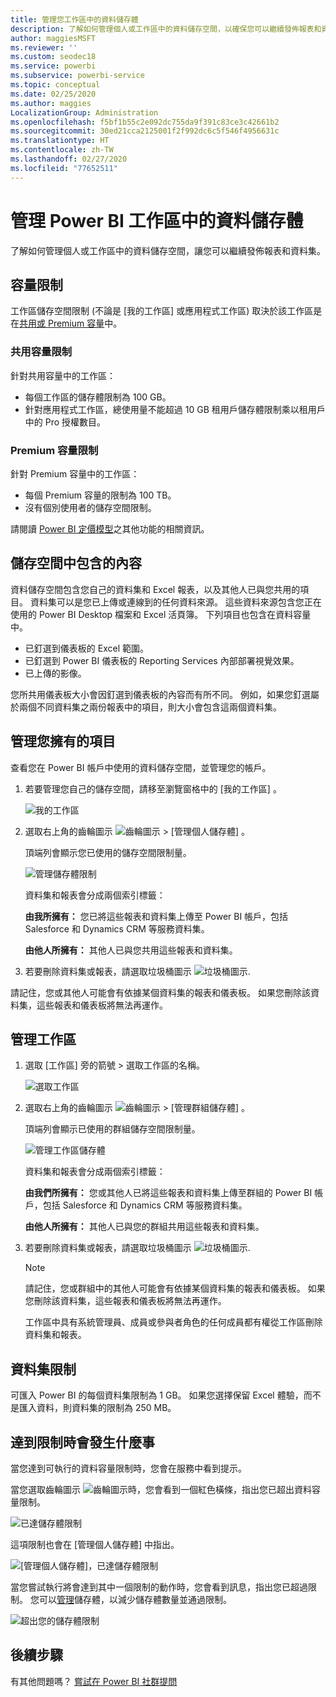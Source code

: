 ```yaml
---
title: 管理您工作區中的資料儲存體
description: 了解如何管理個人或工作區中的資料儲存空間，以確保您可以繼續發佈報表和資料集。
author: maggiesMSFT
ms.reviewer: ''
ms.custom: seodec18
ms.service: powerbi
ms.subservice: powerbi-service
ms.topic: conceptual
ms.date: 02/25/2020
ms.author: maggies
LocalizationGroup: Administration
ms.openlocfilehash: f5bf1b55c2e092dc755da9f391c83ce3c42661b2
ms.sourcegitcommit: 30ed21cca2125001f2f992dc6c5f546f4956631c
ms.translationtype: HT
ms.contentlocale: zh-TW
ms.lasthandoff: 02/27/2020
ms.locfileid: "77652511"
---
```

# <a name="manage-data-storage-in-power-bi-workspaces"></a>管理 Power BI 工作區中的資料儲存體

了解如何管理個人或工作區中的資料儲存空間，讓您可以繼續發佈報表和資料集。

## <a name="capacity-limits"></a>容量限制

工作區儲存空間限制 (不論是 [我的工作區] 或應用程式工作區) 取決於該工作區是在[共用或 Premium 容量](service-basic-concepts.md#capacities)中。

### <a name="shared-capacity-limits"></a>共用容量限制
針對共用容量中的工作區： 

- 每個工作區的儲存體限制為 100 GB。
- 針對應用程式工作區，總使用量不能超過 10 GB 租用戶儲存體限制乘以租用戶中的 Pro 授權數目。

### <a name="premium-capacity-limits"></a>Premium 容量限制
針對 Premium 容量中的工作區：
- 每個 Premium 容量的限制為 100 TB。
- 沒有個別使用者的儲存空間限制。

請閱讀 [Power BI 定價模型](https://powerbi.microsoft.com/pricing)之其他功能的相關資訊。

## <a name="whats-included-in-storage"></a>儲存空間中包含的內容

資料儲存空間包含您自己的資料集和 Excel 報表，以及其他人已與您共用的項目。 資料集可以是您已上傳或連線到的任何資料來源。 這些資料來源包含您正在使用的 Power BI Desktop 檔案和 Excel 活頁簿。 下列項目也包含在資料容量中。

* 已釘選到儀表板的 Excel 範圍。
* 已釘選到 Power BI 儀表板的 Reporting Services 內部部署視覺效果。
* 已上傳的影像。

您所共用儀表板大小會因釘選到儀表板的內容而有所不同。 例如，如果您釘選屬於兩個不同資料集之兩份報表中的項目，則大小會包含這兩個資料集。

<a name="manage"/>

## <a name="manage-items-you-own"></a>管理您擁有的項目

查看您在 Power BI 帳戶中使用的資料儲存空間，並管理您的帳戶。

1. 若要管理您自己的儲存空間，請移至瀏覽窗格中的 [我的工作區]  。
   
    ![我的工作區](media/service-admin-manage-your-data-storage-in-power-bi/pbi_myworkspace.png)

2. 選取右上角的齒輪圖示 ![齒輪圖示](media/service-admin-manage-your-data-storage-in-power-bi/pbi_gearicon.png) \> [管理個人儲存體]  。
   
    頂端列會顯示您已使用的儲存空間限制量。
   
    ![管理儲存體限制](media/service-admin-manage-your-data-storage-in-power-bi/pbi_persnlstorage.png)
   
    資料集和報表會分成兩個索引標籤：
   
    **由我所擁有：** 您已將這些報表和資料集上傳至 Power BI 帳戶，包括 Salesforce 和 Dynamics CRM 等服務資料集。  

    **由他人所擁有：** 其他人已與您共用這些報表和資料集。
1. 若要刪除資料集或報表，請選取垃圾桶圖示 ![垃圾桶圖示](media/service-admin-manage-your-data-storage-in-power-bi/pbi_deleteicon.png).

請記住，您或其他人可能會有依據某個資料集的報表和儀表板。 如果您刪除該資料集，這些報表和儀表板將無法再運作。

## <a name="manage-your-workspace"></a>管理工作區
1. 選取 [工作區]  旁的箭號 \> 選取工作區的名稱。
   
    ![選取工作區](media/service-admin-manage-your-data-storage-in-power-bi/pbi_groupworkspaces.png)
2. 選取右上角的齒輪圖示 ![齒輪圖示](media/service-admin-manage-your-data-storage-in-power-bi/pbi_gearicon.png) \> [管理群組儲存體]  。
   
    頂端列會顯示已使用的群組儲存空間限制量。
   
    ![管理工作區儲存體](media/service-admin-manage-your-data-storage-in-power-bi/pbi_groupstorage.png)
   
    資料集和報表會分成兩個索引標籤：
   
    **由我們所擁有：** 您或其他人已將這些報表和資料集上傳至群組的 Power BI 帳戶，包括 Salesforce 和 Dynamics CRM 等服務資料集。

    **由他人所擁有：** 其他人已與您的群組共用這些報表和資料集。

3. 若要刪除資料集或報表，請選取垃圾桶圖示 ![垃圾桶圖示](media/service-admin-manage-your-data-storage-in-power-bi/pbi_deleteicon.png).
   
   > [!NOTE]
   > 請記住，您或群組中的其他人可能會有依據某個資料集的報表和儀表板。 如果您刪除該資料集，這些報表和儀表板將無法再運作。
   
   工作區中具有系統管理員、成員或參與者角色的任何成員都有權從工作區刪除資料集和報表。

## <a name="dataset-limits"></a>資料集限制
可匯入 Power BI 的每個資料集限制為 1 GB。 如果您選擇保留 Excel 體驗，而不是匯入資料，則資料集的限制為 250 MB。

## <a name="what-happens-when-you-reach-a-limit"></a>達到限制時會發生什麼事
當您達到可執行的資料容量限制時，您會在服務中看到提示。 

當您選取齒輪圖示 ![齒輪圖示](media/service-admin-manage-your-data-storage-in-power-bi/pbi_gearicon.png)時，您會看到一個紅色橫條，指出您已超出資料容量限制。

![已達儲存體限制](media/service-admin-manage-your-data-storage-in-power-bi/manage-storage-limit.png)

這項限制也會在 [管理個人儲存體]  中指出。

 ![[管理個人儲存體]，已達儲存體限制](media/service-admin-manage-your-data-storage-in-power-bi/manage-storage-limit2.png)

 當您嘗試執行將會達到其中一個限制的動作時，您會看到訊息，指出您已超過限制。 您可以[管理](#manage)儲存體，以減少儲存體數量並通過限制。

 ![超出您的儲存體限制](media/service-admin-manage-your-data-storage-in-power-bi/powerbi-pro-over-limit.png)

 ## <a name="next-steps"></a>後續步驟

 有其他問題嗎？ [嘗試在 Power BI 社群提問](https://community.powerbi.com/)

